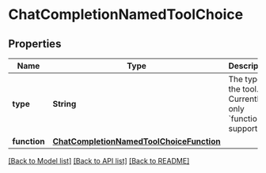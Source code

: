 # ChatCompletionNamedToolChoice

## Properties
Name | Type | Description | Notes
------------ | ------------- | ------------- | -------------
**type** | **String** | The type of the tool. Currently, only &#x60;function&#x60; is supported. | 
**function** | [**ChatCompletionNamedToolChoiceFunction**](ChatCompletionNamedToolChoiceFunction.md) |  | 

[[Back to Model list]](../README.md#documentation-for-models) [[Back to API list]](../README.md#documentation-for-api-endpoints) [[Back to README]](../README.md)


